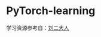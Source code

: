 # PyTorch-learning

学习资源参考自：[刘二大人](https://www.bilibili.com/video/BV1Y7411d7Ys/?spm_id_from=333.999.0.0&vd_source=738644d63e97553d6e3dc1cd66a642d6)
